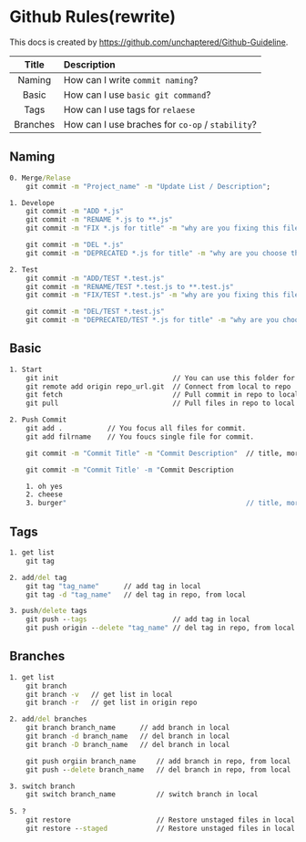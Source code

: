 # Github Rules(rewrite)

This docs is created by https://github.com/unchaptered/Github-Guideline.


| Title | Description |
| :---: | :---------- |
| Naming | How can I write `commit naming`? |
| Basic | How can I use `basic git command`? |
| Tags | How can I use tags for `relaese` |
| Branches | How can I use braches for `co-op` / `stability`? |

## Naming

```cmd
0. Merge/Relase
    git commit -m "Project_name" -m "Update List / Description";

1. Develope
    git commit -m "ADD *.js"
    git commit -m "RENAME *.js to **.js"
    git commit -m "FIX *.js for title" -m "why are you fixing this file?"

    git commit -m "DEL *.js"
    git commit -m "DEPRECATED *.js for title" -m "why are you choose this file to deprecated?"

2. Test
    git commit -m "ADD/TEST *.test.js"
    git commit -m "RENAME/TEST *.test.js to **.test.js"
    git commit -m "FIX/TEST *.test.js" -m "why are you fixing this file?"

    git commit -m "DEL/TEST *.test.js"
    git commit -m "DEPRECATED/TEST *.js for title" -m "why are you choose this file to deprecated?"
```

## Basic

```cmd
1. Start
    git init                            // You can use this folder for git
    git remote add origin repo_url.git  // Connect from local to repo
    git fetch                           // Pull commit in repo to local
    git pull                            // Pull files in repo to local

2. Push Commit
    git add .           // You focus all files for commit.
    git add filrname    // You foucs single file for commit.

    git commit -m "Commit Title" -m "Commit Description"  // title, more...

    git commit -m "Commit Title' -m "Commit Description

    1. oh yes
    2. cheese
    3. burger"                                            // title, more...
```

## Tags

```cmd
1. get list
    git tag

2. add/del tag
    git tag "tag_name"      // add tag in local
    git tag -d "tag_name"   // del tag in repo, from local

3. push/delete tags
    git push --tags                     // add tag in local
    git push origin --delete "tag_name" // del tag in repo, from local
```

## Branches

```cmd
1. get list
    git branch
    git branch -v   // get list in local
    git branch -r   // get list in origin repo

2. add/del branches
    git branch branch_name      // add branch in local
    git branch -d branch_name   // del branch in local
    git branch -D branch_name   // del branch in local

    git push orgiin branch_name     // add branch in repo, from local
    git push --delete branch_name   // del branch in repo, from local

3. switch branch
    git switch branch_name          // switch branch in local
    
5. ?
    git restore                     // Restore unstaged files in local
    git restore --staged            // Restore unstaged files in local
```